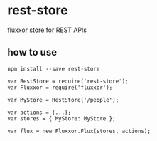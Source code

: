 # rest-store

[fluxxor store](http://fluxxor.com/) for REST APIs

## how to use

```
npm install --save rest-store
```

```
var RestStore = require('rest-store');
var Fluxxor = require('fluxxor');

var MyStore = RestStore('/people');

var actions = {...};
var stores = { MyStore: MyStore };

var flux = new Fluxxor.Flux(stores, actions);
```
